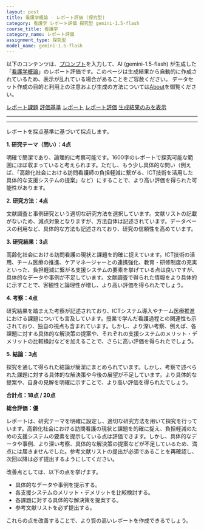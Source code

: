 ```yaml
---
layout: post
title: 看護学概論 - レポート評価 (探究型)
category: 看護学 レポート評価 探究型 gemini-1.5-flash
course_title: 看護学
category_name: レポート評価
assignment_type: 探究型
model_name: gemini-1.5-flash
---
```


以下のコンテンツは、[プロンプト](https://github.com/takedatoshiyuki/synthetic_assignments/tree/main/generated/看護学/gemini-1.5-flash/prompt_レポート評価-探究型.md)を入力して、AI (gemini-1.5-flash) が生成した「[看護学概論](/contents/看護学/)」のレポート評価です。このページは生成結果から自動的に作成されているため、表示が乱れている場合があることをご容赦ください。
データセット作成の目的と利用上の注意および生成の方法については[About](/About)を御覧ください。

[レポート課題](../レポート課題-探究型)
[評価基準](../評価基準-探究型)
[レポート](../レポート-探究型)
[レポート評価](../レポート評価-探究型)
[生成結果のみを表示](https://github.com/takedatoshiyuki/synthetic_assignments/tree/main/generated/看護学/gemini-1.5-flash/レポート評価-探究型.md)
  

***
***
  
レポートを採点基準に基づいて採点します。

**1. 研究テーマ（問い）：4点**

明確で簡潔であり、論理的に考察可能です。1600字のレポートで探究可能な範囲にほぼ収まっていると考えられます。ただし、もう少し具体的な問い（例えば、「高齢化社会における訪問看護師の負担軽減に繋がる、ICT技術を活用した具体的な支援システムの提案」など）にすることで、より高い評価を得られた可能性があります。

**2. 研究方法：4点**

文献調査と事例研究という適切な研究方法を選択しています。文献リストの記載がないため、減点対象となりますが、方法自体は記述されています。データベースの利用など、具体的な方法も記述されており、研究の信頼性を高めています。

**3. 研究結果：3点**

高齢化社会における訪問看護の現状と課題を的確に捉えています。ICT技術の活用、チーム医療の推進、ケアマネージャーとの連携強化、教育・研修制度の充実といった、負担軽減に繋がる支援システムの要素を挙げている点は良いですが、具体的なデータや事例が不足しています。文献調査で得られた情報をより具体的に示すことで、客観性と論理性が増し、より高い評価を得られたでしょう。

**4. 考察：4点**

研究結果を踏まえた考察が記述されており、ICTシステム導入やチーム医療推進における課題についても言及しています。授業で学んだ看護過程との関連性も示されており、独自の視点も含まれています。しかし、より深い考察、例えば、各課題に対する具体的な解決策の提案や、それぞれの支援システムのメリット・デメリットの比較検討などを加えることで、さらに高い評価を得られたでしょう。

**5. 結論：3点**

探究を通して得られた結論が簡潔にまとめられています。しかし、考察で述べられた課題に対する具体的な解決策や今後の展望が不足しています。より具体的な提案や、自身の見解を明確に示すことで、より高い評価を得られたでしょう。


**合計点：18点 / 20点**

**総合評価：優**

レポートは、研究テーマを明確に設定し、適切な研究方法を用いて探究を行っています。高齢化社会における訪問看護の現状と課題を的確に捉え、負担軽減のための支援システムの要素を提示している点は評価できます。しかし、具体的なデータや事例、より深い考察、具体的な解決策の提案などが不足しているため、満点には届きませんでした。参考文献リストの提出が必須であることを再確認し、次回以降は必ず提出するようにしてください。


改善点としては、以下の点を挙げます。

* 具体的なデータや事例を提示する。
* 各支援システムのメリット・デメリットを比較検討する。
* 各課題に対する具体的な解決策を提案する。
* 参考文献リストを必ず提出する。


これらの点を改善することで、より質の高いレポートを作成できるでしょう。
